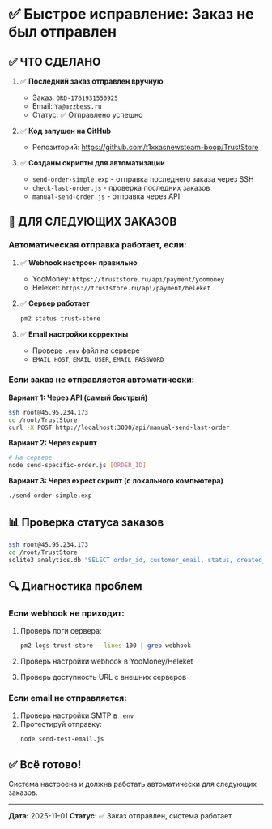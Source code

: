 # ✅ Быстрое исправление: Заказ не был отправлен

## ✅ ЧТО СДЕЛАНО

1. ✅ **Последний заказ отправлен вручную**
   - Заказ: `ORD-1761931550925`
   - Email: `Ya@azzbess.ru`
   - Статус: ✅ Отправлено успешно

2. ✅ **Код запушен на GitHub**
   - Репозиторий: https://github.com/t1xxasnewsteam-boop/TrustStore

3. ✅ **Созданы скрипты для автоматизации**
   - `send-order-simple.exp` - отправка последнего заказа через SSH
   - `check-last-order.js` - проверка последних заказов
   - `manual-send-order.js` - отправка через API

## 🔄 ДЛЯ СЛЕДУЮЩИХ ЗАКАЗОВ

### Автоматическая отправка работает, если:

1. ✅ **Webhook настроен правильно**
   - YooMoney: `https://truststore.ru/api/payment/yoomoney`
   - Heleket: `https://truststore.ru/api/payment/heleket`

2. ✅ **Сервер работает**
   ```bash
   pm2 status trust-store
   ```

3. ✅ **Email настройки корректны**
   - Проверь `.env` файл на сервере
   - `EMAIL_HOST`, `EMAIL_USER`, `EMAIL_PASSWORD`

### Если заказ не отправляется автоматически:

**Вариант 1: Через API (самый быстрый)**
```bash
ssh root@45.95.234.173
cd /root/TrustStore
curl -X POST http://localhost:3000/api/manual-send-last-order
```

**Вариант 2: Через скрипт**
```bash
# На сервере
node send-specific-order.js [ORDER_ID]
```

**Вариант 3: Через expect скрипт (с локального компьютера)**
```bash
./send-order-simple.exp
```

## 📊 Проверка статуса заказов

```bash
ssh root@45.95.234.173
cd /root/TrustStore
sqlite3 analytics.db "SELECT order_id, customer_email, status, created_at FROM orders ORDER BY created_at DESC LIMIT 5;"
```

## 🔍 Диагностика проблем

### Если webhook не приходит:

1. Проверь логи сервера:
   ```bash
   pm2 logs trust-store --lines 100 | grep webhook
   ```

2. Проверь настройки webhook в YooMoney/Heleket

3. Проверь доступность URL с внешних серверов

### Если email не отправляется:

1. Проверь настройки SMTP в `.env`
2. Протестируй отправку:
   ```bash
   node send-test-email.js
   ```

## ✅ Всё готово!

Система настроена и должна работать автоматически для следующих заказов.

---

**Дата:** 2025-11-01
**Статус:** ✅ Заказ отправлен, система работает

